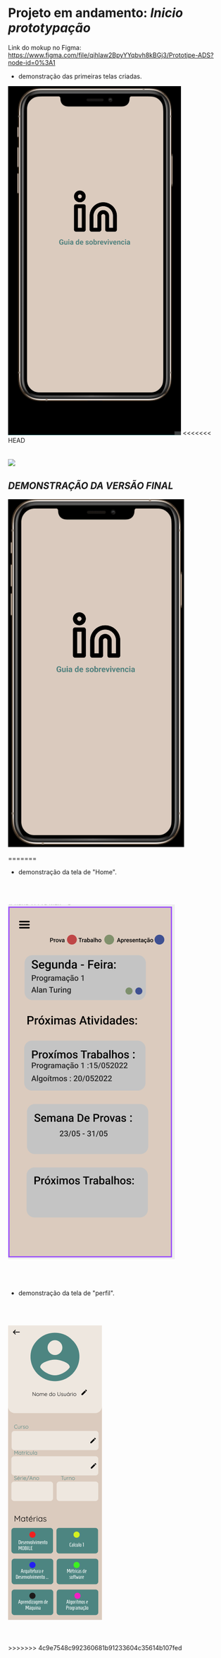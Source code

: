 Projeto em andamento:  *Inicio prototypação*
=======
Link do mokup no Figma: https://www.figma.com/file/qihlaw2BpyYYqbvh8kBGj3/Prototipe-ADS?node-id=0%3A1


- demonstração das primeiras telas criadas.

<img src ="image/demonstracao_inicio2.gif">
<<<<<<< HEAD
<br>
<br>
<br>
<img src ="image\todas as telas_versão final.png">



*DEMONSTRAÇÃO DA VERSÃO FINAL*
--

<img src ="image\projetinho fim.gif">


=======
- demonstração da tela de "Home".
<br></br>
<br></br>
<img src ="image/home.png">
<br></br>
<br></br>


- demonstração da tela de "perfil".
<br></br>
<br></br>
<img src ="image/TeladePerfil.png">
<br></br>
<br></br>
>>>>>>> 4c9e7548c992360681b91233604c35614b107fed
